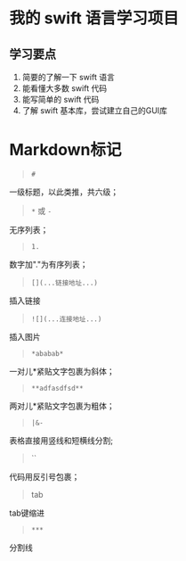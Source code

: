 # 我的 swift 语言学习项目

## 学习要点
1. 简要的了解一下 swift 语言
2. 能看懂大多数 swift 代码
3. 能写简单的 swift 代码
4. 了解 swift 基本库，尝试建立自己的GUI库

# Markdown标记
>`#`

一级标题，以此类推，共六级；

>`*` 或 `-`

无序列表；

>`1.`

数字加"."为有序列表；

>`[](...链接地址...)`

插入链接

>`![](...连接地址...)`

插入图片

>`*ababab*`

一对儿*紧贴文字包裹为斜体；

>`**adfasdfsd**`

两对儿*紧贴文字包裹为粗体；

>`|&-`

表格直接用竖线和短横线分割;

>``

代码用反引号包裹；

>tab

tab键缩进

>`***`

分割线